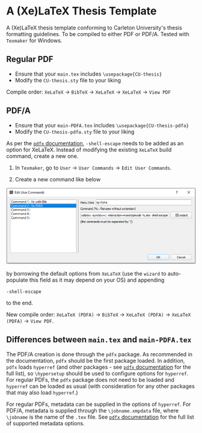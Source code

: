 # A (Xe)LaTeX Thesis Template

A (Xe)LaTeX thesis template conforming to Carleton University's thesis formatting guidelines. To be compiled to either PDF or PDF/A.
Tested with `Texmaker` for Windows.

## Regular PDF

- Ensure that your `main.tex` includes `\usepackage{CU-thesis}`
- Modify the `CU-thesis.sty` file to your liking

Compile order: `XeLaTeX` &rightarrow; `BibTeX` &rightarrow; `XeLaTeX` &rightarrow; `XeLaTeX` &rightarrow; `View PDF`

## PDF/A

- Ensure that your `main-PDFA.tex` includes `\usepackage{CU-thesis-pdfa}`
- Modify the `CU-thesis-pdfa.sty` file to your liking

As per the [`pdfx` documentation](https://ctan.org/pkg/pdfx), `-shell-escape` needs to be added as an option for XeLaTeX. Instead of
modifying the existing `XeLaTeX` build command, create a new one.

1.  In `Texmaker`, go to `User` &rightarrow; `User Commands` &rightarrow; `Edit User Commands`.

2.  Create a new command like below

![](./readme_img/newcommand.png)

by borrowing the default options from `XeLaTeX` (use the `wizard` to auto-populate this field as it may depend on your OS) and
appending 

```
-shell-escape
```

to the end.

New compile order: `XeLaTeX (PDFA)` &rightarrow; `BibTeX` &rightarrow; `XeLaTeX (PDFA)` &rightarrow; `XeLaTeX (PDFA)` &rightarrow;
`View PDF`.

## Differences between `main.tex` and `main-PDFA.tex`

The PDF/A creation is done through the `pdfx` package. As recommended in the documentation, `pdfx` should be the first package
loaded. In addition, `pdfx` loads `hyperref` (and other packages - see [`pdfx` documentation](https://ctan.org/pkg/pdfx) for the
full list), so `\hypersetup` should be used to configure options for `hyperref`. For regular PDFs, the `pdfx` package does not need
to be loaded and `hyperref` can be loaded as usual (with consideration for any other packages that may also load `hyperref`.)

For regular PDFs, metadata can be supplied in the options of `hyperref`. For PDF/A, metadata is supplied through the
`\jobname.xmpdata` file, where `\jobname` is the name of the `.tex` file. See [`pdfx` documentation](https://ctan.org/pkg/pdfx) for
the full list of supported metadata options.
